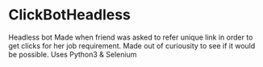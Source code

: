 # ClickBotHeadless
Headless bot 
Made when friend was asked to refer unique link in order to get clicks for her job requirement. Made out of curiousity to see
if it would be possible. 
Uses Python3 & Selenium
